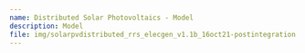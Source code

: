 ```yaml
---
name: Distributed Solar Photovoltaics - Model
description: Model
file: img/solarpvdistributed_rrs_elecgen_v1.1b_16oct21-postintegration.xlsm
---
```

